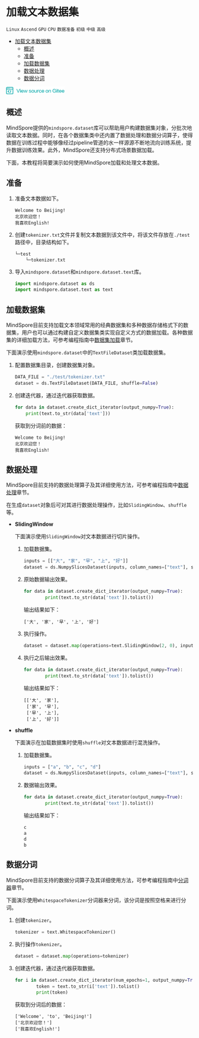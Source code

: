 # 加载文本数据集

`Linux` `Ascend` `GPU` `CPU` `数据准备` `初级` `中级` `高级`

<!-- TOC -->

- [加载文本数据集](#加载文本数据集)
    - [概述](#概述)
    - [准备](#准备)
    - [加载数据集](#加载数据集)
    - [数据处理](#数据处理)
    - [数据分词](#数据分词)

<!-- /TOC -->

<a href="https://gitee.com/mindspore/docs/blob/master/tutorials/source_zh_cn/use/text_loading.md" target="_blank"><img src="../_static/logo_source.png"></a>

## 概述

MindSpore提供的`mindspore.dataset`库可以帮助用户构建数据集对象，分批次地读取文本数据。同时，在各个数据集类中还内置了数据处理和数据分词算子，使得数据在训练过程中能够像经过pipeline管道的水一样源源不断地流向训练系统，提升数据训练效果。此外，MindSpore还支持分布式场景数据加载。

下面，本教程将简要演示如何使用MindSpore加载和处理文本数据。

## 准备

1. 准备文本数据如下。

    ```
    Welcome to Beijing!
    北京欢迎您！
    我喜欢English!
    ```

2. 创建`tokenizer.txt`文件并复制文本数据到该文件中，将该文件存放在`./test`路径中，目录结构如下。

    ```
    └─test
        └─tokenizer.txt
    ```

3. 导入`mindspore.dataset`和`mindspore.dataset.text`库。

    ```python
    import mindspore.dataset as ds
    import mindspore.dataset.text as text
    ```

## 加载数据集

MindSpore目前支持加载文本领域常用的经典数据集和多种数据存储格式下的数据集，用户也可以通过构建自定义数据集类实现自定义方式的数据加载。各种数据集的详细加载方法，可参考编程指南中[数据集加载](https://www.mindspore.cn/api/zh-CN/master/programming_guide/dataset_loading.html)章节。

下面演示使用`mindspore.dataset`中的`TextFileDataset`类加载数据集。

1. 配置数据集目录，创建数据集对象。

    ```python
    DATA_FILE = "./test/tokenizer.txt"
    dataset = ds.TextFileDataset(DATA_FILE, shuffle=False)
    ```

2. 创建迭代器，通过迭代器获取数据。

    ```python
    for data in dataset.create_dict_iterator(output_numpy=True):
        print(text.to_str(data['text']))
    ```

    获取到分词前的数据：

    ```
    Welcome to Beijing!
    北京欢迎您！
    我喜欢English!
    ```

## 数据处理

MindSpore目前支持的数据处理算子及其详细使用方法，可参考编程指南中[数据处理](https://www.mindspore.cn/api/zh-CN/master/programming_guide/pipeline.html)章节。

在生成`dataset`对象后可对其进行数据处理操作，比如`SlidingWindow`、`shuffle`等。

- **SlidingWindow**

    下面演示使用`SlidingWindow`对文本数据进行切片操作。

    1. 加载数据集。

        ```python
        inputs = [["大", "家", "早", "上", "好"]]
        dataset = ds.NumpySlicesDataset(inputs, column_names=["text"], shuffle=False)
        ```

    2. 原始数据输出效果。

        ```python
        for data in dataset.create_dict_iterator(output_numpy=True):
                print(text.to_str(data['text']).tolist())
        ```

        输出结果如下：

        ```
        ['大', '家', '早', '上', '好']
        ```

    3. 执行操作。

        ```python
        dataset = dataset.map(operations=text.SlidingWindow(2, 0), input_columns=["text"])
        ```

    4. 执行之后输出效果。

        ```python
        for data in dataset.create_dict_iterator(output_numpy=True):
                print(text.to_str(data['text']).tolist())
        ```

        输出结果如下：

        ```
        [['大', '家'],
         ['家', '早'],
         ['早', '上'],
         ['上', '好']]
        ```

- **shuffle**

    下面演示在加载数据集时使用`shuffle`对文本数据进行混洗操作。

    1. 加载数据集。

        ```python
        inputs = ["a", "b", "c", "d"]
        dataset = ds.NumpySlicesDataset(inputs, column_names=["text"], shuffle=True)
        ```

    2. 数据输出效果。

        ```python
        for data in dataset.create_dict_iterator(output_numpy=True):
                print(text.to_str(data['text']).tolist())
        ```

        输出结果如下：

        ```
        c
        a
        d
        b
        ```

## 数据分词

MindSpore目前支持的数据分词算子及其详细使用方法，可参考编程指南中[分词器](https://www.mindspore.cn/api/zh-CN/master/programming_guide/tokenizer.html)章节。

下面演示使用`WhitespaceTokenizer`分词器来分词，该分词是按照空格来进行分词。

1. 创建`tokenizer`。

    ```python
    tokenizer = text.WhitespaceTokenizer()
    ```

2. 执行操作`tokenizer`。

    ```python
    dataset = dataset.map(operations=tokenizer)
    ```

3. 创建迭代器，通过迭代器获取数据。

    ```python
    for i in dataset.create_dict_iterator(num_epochs=1, output_numpy=True):
            token = text.to_str(i['text']).tolist()
            print(token)
    ```

    获取到分词后的数据：

    ```
    ['Welcome', 'to', 'Beijing!']
    ['北京欢迎您！']
    ['我喜欢English!']
    ```
